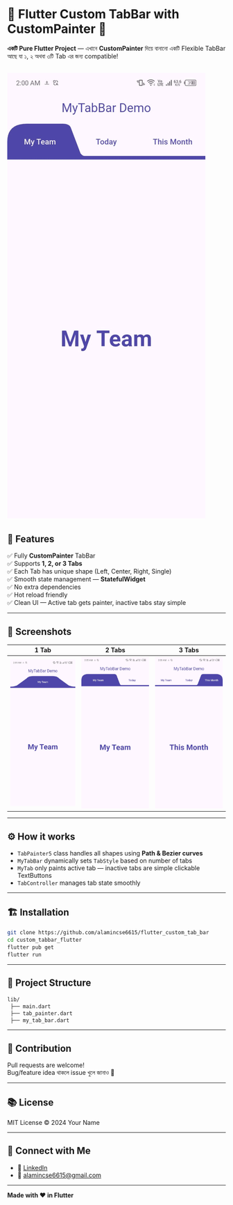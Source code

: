# 🚀 Flutter Custom TabBar with CustomPainter 🎨

**একটি Pure Flutter Project** — এখানে **CustomPainter** দিয়ে বানানো একটি Flexible TabBar আছে যা ১, ২ অথবা ৩টি Tab এর জন্য compatible!


![TabBar Demo](assets/tab_bar.gif)
---

## 📌 Features

✅ Fully **CustomPainter** TabBar  
✅ Supports **1, 2, or 3 Tabs**  
✅ Each Tab has unique shape (Left, Center, Right, Single)  
✅ Smooth state management — **StatefulWidget**  
✅ No extra dependencies  
✅ Hot reload friendly  
✅ Clean UI — Active tab gets painter, inactive tabs stay simple

---

## 📸 Screenshots

| 1 Tab | 2 Tabs | 3 Tabs |
|-------|--------|--------|
| ![1 Tab](assets/1_tab.png) | ![2 Tabs](assets/2_tabs.png) | ![3 Tabs](assets/3_tabs.png) |


---

## ⚙️ How it works

- `TabPainter5` class handles all shapes using **Path & Bezier curves**
- `MyTabBar` dynamically sets `TabStyle` based on number of tabs
- `MyTab` only paints active tab — inactive tabs are simple clickable TextButtons
- `TabController` manages tab state smoothly

---

## 🏗️ Installation

```bash
git clone https://github.com/alamincse6615/flutter_custom_tab_bar
cd custom_tabbar_flutter
flutter pub get
flutter run
```

---

## 🧩 Project Structure

```
lib/
 ├── main.dart
 ├── tab_painter.dart
 ├── my_tab_bar.dart
```


---

## 🫶 Contribution

Pull requests are welcome!  
Bug/feature idea থাকলে issue খুলে জানাও 🚀

---

## 📚 License

MIT License © 2024 Your Name

---

## 🔗 Connect with Me

- 💼 [LinkedIn](https://www.linkedin.com/in/alamincse6615/)
- 📧 alamincse6615@gmail.com

---

**Made with ❤️ in Flutter**